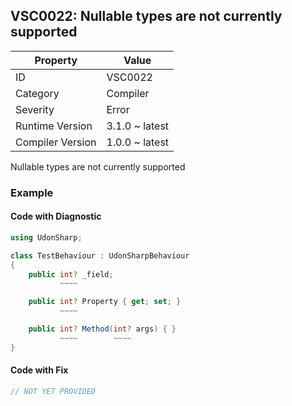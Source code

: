 ## VSC0022: Nullable types are not currently supported

| Property         | Value          | 
| ---------------- | -------------- | 
| ID               | VSC0022        | 
| Category         | Compiler       | 
| Severity         | Error          | 
| Runtime Version  | 3.1.0 ~ latest | 
| Compiler Version | 1.0.0 ~ latest | 

Nullable types are not currently supported  

### Example

#### Code with Diagnostic


```csharp
using UdonSharp;

class TestBehaviour : UdonSharpBehaviour
{
    public int? _field;
           ~~~~

    public int? Property { get; set; }
           ~~~~

    public int? Method(int? args) { }
           ~~~~        ~~~~
}
```

#### Code with Fix


```csharp
// NOT YET PROVIDED
```


